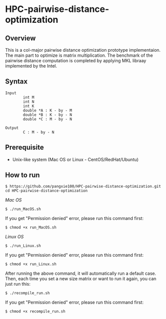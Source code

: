 # HPC-pairwise-distance-optimization

## Overview
This is a col-major pairwise distance optimization prototype implementaion. The main part to optimize is matrix multiplication.
The benchmark of the pairwise distance computation is completed by applying MKL libraay implemented by the Intel.

## Syntax
```
Input   
        int M
        int N
        int K
        double *A : K - by - M
        double *B : K - by - N
        double *C : M - by - N

Output
        C : M - by - N
```

## Prerequisite
* Unix-like system (Mac OS or Linux - CentOS/RedHat/Ubuntu)

## How to run
```
$ https://github.com/pangxie100/HPC-pairwise-distance-optimization.git
cd HPC-pairwise-distance-optimization
```

*Mac OS*
```
$ ./run_MacOS.sh
```
If you get "Permission denied" error, please run this command first:
```
$ chmod +x run_MacOS.sh
```

*Linux OS*
```
$ ./run_Linux.sh
```
If you get "Permission denied" error, please run this command first:
```
$ chmod +x run_Linux.sh
```

After running the above command, it will automatically run a default case. Then, each time you set a new size matrix or want to run it again, you can just run this:
```
$ ./recompile_run.sh
```
If you get "Permission denied" error, please run this command first:
```
$ chmod +x recompile_run.sh
```

